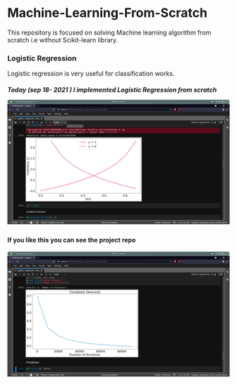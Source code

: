 # Machine-Learning-From-Scratch
This repository is focused on solving Machine learning algorithm from scratch i.e without Scikit-learn library.

### Logistic Regression
<p> Logistic regression is very useful for classification works.

<h5> Today (sep 18- 2021 ) I implemented Logistic Regression from scratch

<p align="center">
  <img src="https://github.com/Nix-code/Machine-Learning-From-Scratch/blob/main/Logistic_Regression/Screenshot%20from%202021-09-18%2019-52-32.png" width="900" title="hover text">
  
  <h4> If you like this you can see the project repo</h4>
  <p align="center">
  <img src="https://github.com/Nix-code/Machine-Learning-From-Scratch/blob/main/Logistic_Regression/Screenshot%20from%202021-09-18%2019-52-45.png" width="900" title="hover text">
  
